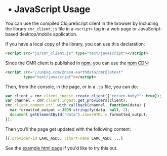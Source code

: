 #  • JavaScript Usage

You can use the compiled ClojureScript client in the browser by including the
library `cmr_client.js` file in a `<script>` tag in a web page or JavaScript-
based desktop/mobile application.

If you have a local copy of the library, you can use this declaration:

```html
<script src="js/cmr_client.js" type="text/javascript"></script>
```

Since the CMR client is published in [npm][npm], you can use the
[npm CDN][npm-cdn]:

```html
<script src="//unpkg.com/@nasa-earthdata/cmr@latest"
        type="text/javascript"></script>
```

Then, from the console, in the page, or in a `.js` file, you can do:

```js
var client = cmr.client.ingest.create_client({"return-body?": true});
var channel = cmr.client.ingest.get_providers(client);
cmr.client.common.util.with_callback(channel, function(data) {
  var formatted_output = JSON.stringify(data, null, 2);
  document.getElementById("data").innerHTML = formatted_output;
});
```
Then you'll the page get updated with the following content:
```clj
[{:provider-id LARC_ASDC, :short-name LARC_ASDC ...}
```

See the [example html page][example-html-page] if you'd like to try this out.


<!-- Named page links below: /-->

[npm]: https://www.npmjs.com/package/@nasa-earthdata/cmr
[npm-cdn]: https://unpkg.com/
[example-html-page]: https://oubiwann.github.io/cmr-client/cdn.html
